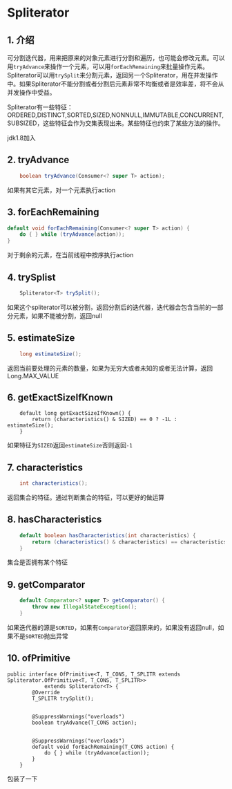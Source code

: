 # Spliterator

## 1. 介绍

​       可分割迭代器，用来把原来的对象元素进行分割和遍历，也可能会修改元素。可以用`tryAdvance`来操作一个元素，可以用`forEachRemaining`来批量操作元素。Spliterator可以用`trySplit`来分割元素，返回另一个Spliterator，用在并发操作中。如果Spliterator不能分割或者分割后元素非常不均衡或者是效率差，将不会从并发操作中受益。

​	Spliterator有一些特征：ORDERED,DISTINCT,SORTED,SIZED,NONNULL,IMMUTABLE,CONCURRENT,SUBSIZED，这些特征会作为交集表现出来。某些特征也约束了某些方法的操作。

jdk1.8加入

## 2. tryAdvance

```java
    boolean tryAdvance(Consumer<? super T> action);
```

如果有其它元素，对一个元素执行action

## 3. forEachRemaining

```java
default void forEachRemaining(Consumer<? super T> action) {
    do { } while (tryAdvance(action));
}
```

对于剩余的元素，在当前线程中按序执行action

## 4. trySplist

```java
    Spliterator<T> trySplit();
```

如果这个spliterator可以被分割，返回分割后的迭代器，迭代器会包含当前的一部分元素，如果不能被分割，返回null

## 5. estimateSize

```java
    long estimateSize();
```

返回当前要处理的元素的数量，如果为无穷大或者未知的或者无法计算，返回Long.MAX_VALUE

## 6. getExactSizeIfKnown

```
    default long getExactSizeIfKnown() {
        return (characteristics() & SIZED) == 0 ? -1L : estimateSize();
    }
```

如果特征为`SIZED`返回`estimateSize`否则返回`-1`

## 7. characteristics

```java
    int characteristics();
```

返回集合的特征。通过判断集合的特征，可以更好的做运算

## 8. hasCharacteristics

```java
    default boolean hasCharacteristics(int characteristics) {
        return (characteristics() & characteristics) == characteristics;
    }
```

集合是否拥有某个特征

## 9. getComparator

```java
    default Comparator<? super T> getComparator() {
        throw new IllegalStateException();
    }
```

如果迭代器的源是`SORTED`，如果有`Comparator`返回原来的，如果没有返回null，如果不是`SORTED`抛出异常

## 10. ofPrimitive

```
public interface OfPrimitive<T, T_CONS, T_SPLITR extends Spliterator.OfPrimitive<T, T_CONS, T_SPLITR>>
            extends Spliterator<T> {
        @Override
        T_SPLITR trySplit();


        @SuppressWarnings("overloads")
        boolean tryAdvance(T_CONS action);


        @SuppressWarnings("overloads")
        default void forEachRemaining(T_CONS action) {
            do { } while (tryAdvance(action));
        }
    }
```

包装了一下